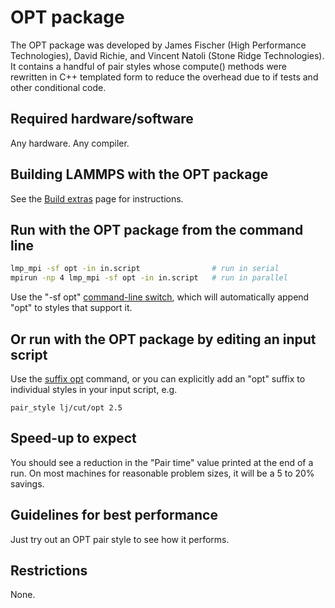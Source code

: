 # OPT package

The OPT package was developed by James Fischer (High Performance
Technologies), David Richie, and Vincent Natoli (Stone Ridge
Technologies). It contains a handful of pair styles whose compute()
methods were rewritten in C++ templated form to reduce the overhead due
to if tests and other conditional code.

## Required hardware/software

Any hardware. Any compiler.

## Building LAMMPS with the OPT package

See the [Build extras](opt) page for instructions.

## Run with the OPT package from the command line

``` bash
lmp_mpi -sf opt -in in.script                # run in serial
mpirun -np 4 lmp_mpi -sf opt -in in.script   # run in parallel
```

Use the \"-sf opt\" [command-line switch](Run_options), which will
automatically append \"opt\" to styles that support it.

## Or run with the OPT package by editing an input script

Use the [suffix opt](suffix) command, or you can explicitly add an
\"opt\" suffix to individual styles in your input script, e.g.

``` LAMMPS
pair_style lj/cut/opt 2.5
```

## Speed-up to expect

You should see a reduction in the \"Pair time\" value printed at the end
of a run. On most machines for reasonable problem sizes, it will be a 5
to 20% savings.

## Guidelines for best performance

Just try out an OPT pair style to see how it performs.

## Restrictions

None.
